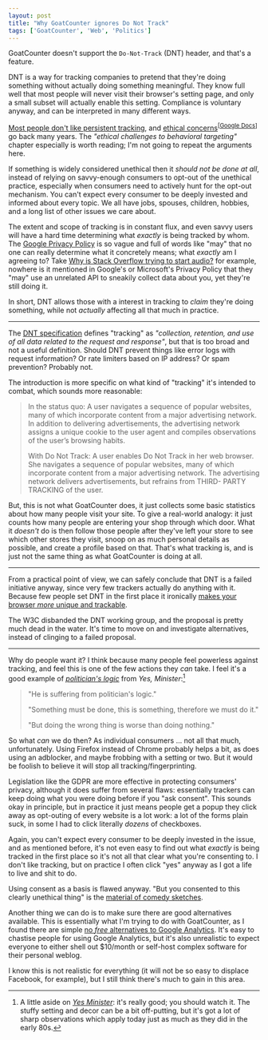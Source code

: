 ```yaml
---
layout: post
title: "Why GoatCounter ignores Do Not Track"
tags: ['GoatCounter', 'Web', 'Politics']
---
```


GoatCounter doesn't support the `Do-Not-Track` (DNT) header, and that's a
feature. 

DNT is a way for tracking companies to pretend that they're doing something
without actually doing something meaningful. They know full well that most
people will never visit their browser's setting page, and only a small subset
will actually enable this setting. Compliance is voluntary anyway, and can be
interpreted in many different ways.

[Most people don't like persistent tracking][poll], and [ethical
concerns][ethics]<sup>\[[Google Docs][ethics-docs]]</sup> go back many years.
The *"ethical challenges to behavioral targeting"* chapter especially is worth
reading; I'm not going to repeat the arguments here.

If something is widely considered unethical then it *should not be done at all*,
instead of relying on savvy-enough consumers to opt-out of the unethical
practice, especially when consumers need to actively hunt for the opt-out
mechanism. You can't expect every consumer to be deeply invested and informed
about every topic. We all have jobs, spouses, children, hobbies, and a long list
of other issues we care about.

The extent and scope of tracking is in constant flux, and even savvy users will
have a hard time determining what *exactly* is being tracked by whom. The
[Google Privacy Policy][google-privacy] is so vague and full of words like "may"
that no one can really determine what it concretely means; what *exactly* am I
agreeing to? Take [Why is Stack Overflow trying to start audio?][audio] for
example, nowhere is it mentioned in Google's or Microsoft's Privacy Policy that
they "may" use an unrelated API to sneakily collect data about you, yet they're
still doing it.

In short, DNT allows those with a interest in tracking to *claim* they're doing
something, while not *actually* affecting all that much in practice.

[poll]: https://www.amnesty.org/en/latest/news/2019/12/big-tech-privacy-poll-shows-people-worried/
[ethics]: https://www.researchgate.net/publication/271753939_Legal_and_Ethical_Challenges_of_Online_Behavioral_Targeting_in_Advertising
[ethics-docs]: https://docs.google.com/document/d/15fJVogQxIPsxkolPjVWsA89kcdxohdGKa1WdoI1TKAE/edit?usp=sharing
[google-privacy]: https://policies.google.com/privacy?hl=en-US
[audio]: https://meta.stackexchange.com/q/331960/166789

---

The [DNT specification][spec] defines "tracking" as *"collection, retention, and
use of all data related to the request and response"*, but that is too broad and
not a useful definition. Should DNT prevent things like error logs with request
information? Or rate limiters based on IP address? Or spam prevention? Probably
not.

The introduction is more specific on what kind of "tracking" it's intended to
combat, which sounds more reasonable:

> In the status quo: A user navigates a sequence of popular websites, many of
> which incorporate content from a major advertising network. In addition to
> delivering advertisements, the advertising network assigns a unique cookie to
> the user agent and compiles observations of the user’s browsing habits.
>
> With Do Not Track: A user enables Do Not Track in her web browser. She
> navigates a sequence of popular websites, many of which incorporate content
> from a major advertising network. The advertising network delivers
> advertisements, but refrains from THIRD- PARTY TRACKING of the user.

But, this is not what GoatCounter does, it just collects some basic statistics
about how many people visit your site. To give a real-world analogy: it just
counts how many people are entering your shop through which door. What it
*doesn't* do is then follow those people after they've left your store to see
which other stores they visit, snoop on as much personal details as possible,
and create a profile based on that. That's what tracking is, and is just not the
same thing as what GoatCounter is doing at all.

[dnt-track]: https://www.digitaltrends.com/computing/do-not-tracking-tools-do-nothing/
[spec]: https://www.ietf.org/archive/id/draft-mayer-do-not-track-00.txt

---

From a practical point of view, we can safely conclude that DNT is a failed
initiative anyway, since very few trackers actually do anything with it. Because
few people set DNT in the first place it ironically [makes your browser *more*
unique and trackable][dnt-track].

The W3C disbanded the DNT working group, and the proposal is pretty much dead in
the water. It's time to move on and investigate alternatives, instead of
clinging to a failed proposal.

---

Why do people want it? I think because many people feel powerless against
tracking, and feel this is one of the few actions they *can* take. I feel it's a
good example of [*politician's logic*][logic] from *Yes, Minister*:[^ym]

> "He is suffering from politician's logic."
>
> "Something must be done, this is something, therefore we must do it."
>
> "But doing the wrong thing is worse than doing nothing."

So what *can* we do then? As individual consumers ... not all that much,
unfortunately. Using Firefox instead of Chrome probably helps a bit, as does
using an adblocker, and maybe frobbing with a setting or two. But it would be
foolish to believe it will stop all tracking/fingerprinting.

Legislation like the GDPR are more effective in protecting consumers' privacy,
although it does suffer from several flaws: essentially trackers can keep doing
what you were doing before if you "ask consent". This sounds okay in principle,
but in practice it just means people get a popup they click away as opt-outing
of every website is a lot work: a lot of the forms plain suck, in some I had to
click literally *dozens* of checkboxes.

Again, you can't expect every consumer to be deeply invested in the issue, and
as mentioned before, it's not even easy to find out what *exactly* is being
tracked in the first place so it's not all that clear what you're consenting to.
I don't like tracking, but on practice I often click "yes" anyway as I got a
life to live and shit to do.

Using consent as a basis is flawed anyway. "But you consented to this clearly
unethical thing" is the [material of comedy sketches][liver].

Another thing we can do is to make sure there are good alternatives available.
This is essentially what I'm trying to do with GoatCounter, as I found there are
simple [no *free* alternatives to Google Analytics][rationale]. It's easy to
chastise people for using Google Analytics, but it's also unrealistic to expect
everyone to either shell out $10/month or self-host complex software for their
personal weblog.

I know this is not realistic for everything (it will not be so easy to displace
Facebook, for example), but I still think there's much to gain in this area.

[rationale]: https://github.com/zgoat/goatcounter/blob/master/docs/rationale.markdown
[logic]: https://www.youtube.com/watch?v=vidzkYnaf6Y
[liver]: https://www.youtube.com/watch?v=Sp-pU8TFsg0

[^ym]: A little aside on [*Yes Minister*](https://en.wikipedia.org/wiki/Yes_Minister):
       it's really good; you should watch it. The stuffy setting and decor can
       be a bit off-putting, but it's got a lot of sharp observations which
       apply today just as much as they did in the early 80s.
